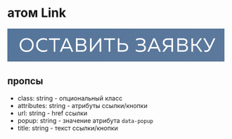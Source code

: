 # атом Link

![LinkScreenshot](./link-example.png?raw=true "Скриншот компонента link")

## пропсы

- class: string - опциональный класс
- attributes: string - атрибуты ссылки/кнопки
- url: string - href ссылки
- popup: string - значение атрибута `data-popup`
- title: string - текст ссылки/кнопки
